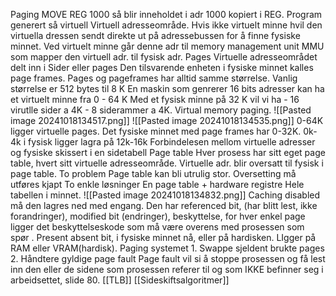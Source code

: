Paging
		MOVE REG 1000 så blir inneholdet i adr 1000 kopiert i REG. Program generert så virtuell
		Virtuell adresseområde.
		Hvis ikke virtuelt minne hvil den virtuella dressen sendt direkte ut på adressebussen for å finne fysiske minnet.
		Ved virtuelt minne går denne adr til memory management unit MMU som mapper den virtuell adr. til fysisk adr.
	Pages
		 Virtuelle adresseområdet delt inn i Sider eller pages 
		Den tilsvarende enheten i fysiske minnet kalles page frames.
		Pages og pageframes har alltid samme størrelse.
		Vanlig størrelse er 512 bytes til 8 K
		En maskin som genrerer 16 bits adresser kan ha et virtuelt minne fra 0 - 64 K
		Med et fysisk minne på 32 K vil vi ha 
		- 16 virutlle sider a 4K
		- 8 siderammer a 4K.
	Virtual memory paging.
	![[Pasted image 20241018134517.png]]
		![[Pasted image 20241018134535.png]]
		0-64K ligger virtuelle pages. Det fysiske minnet med page frames har 0-32K. 0k-4k i fysisk ligger lagra på 12k-16k
		Forbindelesen mellom virtuelle adresser og fysiske skissert i en sidetabell
Page table
	Hver prosess har sitt eget page table, hvert sitt virtuelle adresseområde.
	Virtuelle adr. blir oversatt til fysisk i page table.
	To problem
		Page table kan bli utrulig stor.
		Oversetting må utføres kjapt
	To enkle løsninger
		En page table + hardware registre
		Hele tabellen i minnet.
	![[Pasted image 20241018134832.png]]
	Caching disabled må den lagres ned med engang.
	Den har referenced bit, (har blitt lest, ikke forandringer), modified bit (endringer), beskyttelse, for hver enkel page ligger det beskyttelseskode som må være overens med prosessen som spør . Present absent bit, i fysiske minnet nå, eller på hardisken. LIgger på RAM eller VRAM(hardisk).
Paging systemet
	1. Swappe sjeldent brukte pages
	2. Håndtere gyldige page fault
		Page fault vil si å stoppe prosessen og få lest inn den eller de sidene som prosessen referer til og som IKKE befinner seg i arbeidsettet, slide 80.
[[TLB]]
[[Sideskiftsalgoritmer]]
